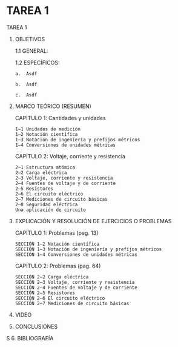 # TAREA 1
TAREA 1
1.	OBJETIVOS

	1.1	GENERAL:

	1.2	ESPECÍFICOS:

		a.	Asdf

		b.	Asdf

		c.	Asdf


2.	MARCO TEÓRICO (RESUMEN)

	CAPÍTULO 1:	Cantidades y unidades
	
		1–1 Unidades de medición 
		1–2 Notación científica 
		1–3 Notación de ingeniería y prefijos métricos 
		1–4 Conversiones de unidades métricas
	
	CAPÍTULO 2: Voltaje, corriente y resistencia
	
		2–1 Estructura atómica 
		2–2 Carga eléctrica 
		2–3 Voltaje, corriente y resistencia 
		2–4 Fuentes de voltaje y de corriente 
		2–5 Resistores 
		2–6 El circuito eléctrico 
		2–7 Mediciones de circuito básicas 
		2–8 Seguridad eléctrica 
		Una aplicación de circuito 

3.	EXPLICACIÓN Y RESOLUCIÓN DE EJERCICIOS O PROBLEMAS
	
	CAPÍTULO 1: Problemas (pag. 13)
	
		SECCIÓN 1–2 Notación científica
		SECCIÓN 1–3 Notación de ingeniería y prefijos métricos
		SECCIÓN 1–4 Conversiones de unidades métricas
		
	CAPÍTULO 2: Problemas (pag. 64)
	
		SECCIÓN 2–2 Carga eléctrica
		SECCIÓN 2–3 Voltaje, corriente y resistencia
		SECCIÓN 2–4 Fuentes de voltaje y de corriente
		SECCIÓN 2–5 Resistores
		SECCIÓN 2–6 El circuito eléctrico
		SECCIÓN 2–7 Mediciones de circuito básicas
	
		
4.	VIDEO


5.	CONCLUSIONES

S
6.	BIBLIOGRAFÍA

